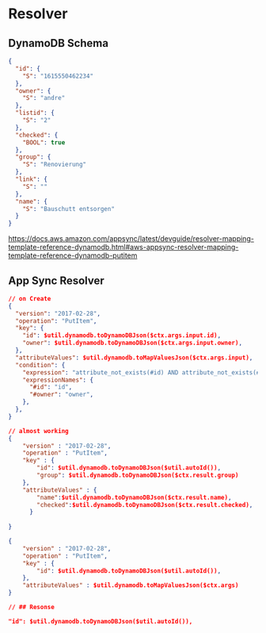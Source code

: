 # Resolver

## DynamoDB Schema

```json
{
  "id": {
    "S": "1615550462234"
  },
  "owner": {
    "S": "andre"
  },
  "listid": {
    "S": "2"
  },
  "checked": {
    "BOOL": true
  },
  "group": {
    "S": "Renovierung"
  },
  "link": {
    "S": ""
  },
  "name": {
    "S": "Bauschutt entsorgen"
  }
}
```

https://docs.aws.amazon.com/appsync/latest/devguide/resolver-mapping-template-reference-dynamodb.html#aws-appsync-resolver-mapping-template-reference-dynamodb-putitem

## App Sync Resolver
```json
// on Create
{
  "version": "2017-02-28",
  "operation": "PutItem",
  "key": {
    "id": $util.dynamodb.toDynamoDBJson($ctx.args.input.id),
    "owner": $util.dynamodb.toDynamoDBJson($ctx.args.input.owner),
  },
  "attributeValues": $util.dynamodb.toMapValuesJson($ctx.args.input),
  "condition": {
    "expression": "attribute_not_exists(#id) AND attribute_not_exists(#owner)",
    "expressionNames": {
      "#id": "id",
      "#owner": "owner",
    },
  },
}

// almost working
{
    "version" : "2017-02-28",
    "operation" : "PutItem",
    "key" : {
        "id": $util.dynamodb.toDynamoDBJson($util.autoId()),
        "group": $util.dynamodb.toDynamoDBJson($ctx.result.group)
    },
    "attributeValues" : {
    	"name":$util.dynamodb.toDynamoDBJson($ctx.result.name),
        "checked":$util.dynamodb.toDynamoDBJson($ctx.result.checked),
      }
    
}

{
    "version" : "2017-02-28",
    "operation" : "PutItem",
    "key" : {
        "id": $util.dynamodb.toDynamoDBJson($util.autoId()),
    },
    "attributeValues" : $util.dynamodb.toMapValuesJson($ctx.args)
}
```

```json
// ## Resonse

"id": $util.dynamodb.toDynamoDBJson($util.autoId()),
```